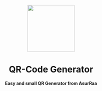 <p align="center">
  <img width="150" src="https://avatars.githubusercontent.com/u/62465909?s=400&u=b543f5c67f4bafb214e9064ac95de21e35daf2d9&v=4">
</p>
<h1 align="center"> QR-Code Generator  </h1>
<p align="center">
  <b >Easy and small QR Generator from AsurRaa</b>
</p>

<div align="center">
  
  </div>
<br>
